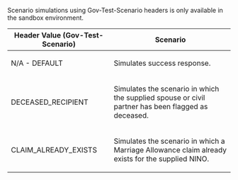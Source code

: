 <p>Scenario simulations using Gov-Test-Scenario headers is only available in the sandbox environment.</p>
<table>
    <thead>
        <tr>
            <th>Header Value (Gov-Test-Scenario)</th>
            <th>Scenario</th>
        </tr>
    </thead>
    <tbody>
        <tr>
            <td><p>N/A - DEFAULT</p></td>
            <td><p>Simulates success response.</p></td>
        </tr>   
        <tr>
            <td><p>DECEASED_RECIPIENT</p></td>
            <td><p>Simulates the scenario in which the supplied spouse or civil partner has been flagged as deceased.</p></td>
        </tr>
        <tr>
            <td><p>CLAIM_ALREADY_EXISTS</p></td>
            <td><p>Simulates the scenario in which a Marriage Allowance claim already exists for the supplied NINO. </p></td>
        </tr>
    </tbody>
</table>